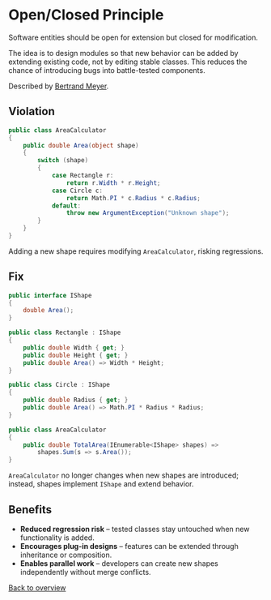 # Open/Closed Principle

Software entities should be open for extension but closed for modification.

The idea is to design modules so that new behavior can be added by extending existing code, not by editing stable classes. This
reduces the chance of introducing bugs into battle-tested components.

Described by [Bertrand Meyer](https://en.wikipedia.org/wiki/Bertrand_Meyer).

## Violation

```csharp
public class AreaCalculator
{
    public double Area(object shape)
    {
        switch (shape)
        {
            case Rectangle r:
                return r.Width * r.Height;
            case Circle c:
                return Math.PI * c.Radius * c.Radius;
            default:
                throw new ArgumentException("Unknown shape");
        }
    }
}
```

Adding a new shape requires modifying `AreaCalculator`, risking regressions.

## Fix

```csharp
public interface IShape
{
    double Area();
}

public class Rectangle : IShape
{
    public double Width { get; }
    public double Height { get; }
    public double Area() => Width * Height;
}

public class Circle : IShape
{
    public double Radius { get; }
    public double Area() => Math.PI * Radius * Radius;
}

public class AreaCalculator
{
    public double TotalArea(IEnumerable<IShape> shapes) =>
        shapes.Sum(s => s.Area());
}
```

`AreaCalculator` no longer changes when new shapes are introduced; instead, shapes implement `IShape` and extend behavior.

## Benefits

- **Reduced regression risk** – tested classes stay untouched when new functionality is added.
- **Encourages plug-in designs** – features can be extended through inheritance or composition.
- **Enables parallel work** – developers can create new shapes independently without merge conflicts.

[Back to overview](README.md)

